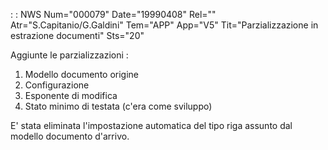  :  : NWS Num="000079" Date="19990408" Rel="" Atr="S.Capitanio/G.Galdini" Tem="APP" App="V5" Tit="Parzializzazione in estrazione documenti" Sts="20"

Aggiunte le parzializzazioni : 
1) Modello documento origine
2) Configurazione
3) Esponente di modifica
4) Stato minimo di testata (c'era come sviluppo)

E' stata eliminata l'impostazione automatica del tipo riga assunto dal modello documento d'arrivo.

